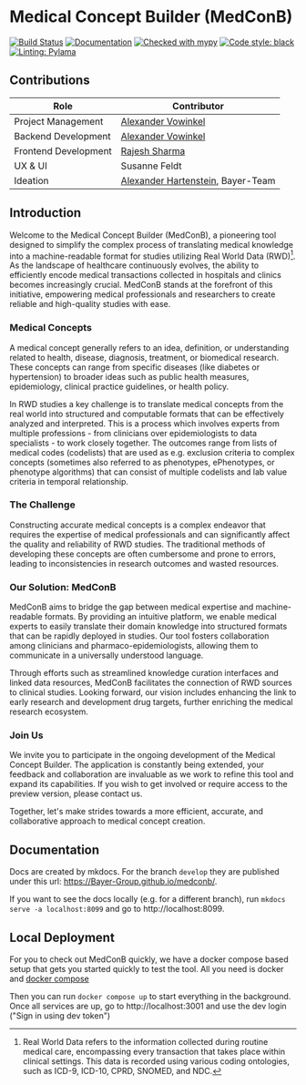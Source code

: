 # Medical Concept Builder (MedConB)

[![Build Status](https://github.com/Bayer-Group/medconb/actions/workflows/docker-build-deploy.yml/badge.svg)](https://github.com/Bayer-Group/medconb/actions/workflows/docker-build-deploy.yml)
[![Documentation](https://img.shields.io/badge/Documentation-526CFE?logo=MaterialForMkDocs&logoColor=white)](https://bayer-group.github.io/medconb/)
[![Checked with mypy](https://www.mypy-lang.org/static/mypy_badge.svg)](https://mypy-lang.org/)
[![Code style: black](https://img.shields.io/badge/code%20style-black-000000.svg)](https://github.com/psf/black)
[![Linting: Pylama](https://img.shields.io/badge/colinting-PyLama-000000.svg)](https://github.com/klen/pylama)

## Contributions

| **Role**                | **Contributor**                                                   |
|-------------------------|-------------------------------------------------------------------|
| Project Management      | [Alexander Vowinkel](https://github.com/kaktus42)                 |
| Backend Development     | [Alexander Vowinkel](https://github.com/kaktus42)                 |
| Frontend Development    | [Rajesh Sharma](https://github.com/broncha)                       |
| UX & UI                 | Susanne Feldt                                                     |
| Ideation                | [Alexander Hartenstein](https://github.com/a-hartens), Bayer-Team |

## Introduction

Welcome to the Medical Concept Builder (MedConB), a pioneering tool designed to simplify the complex process of translating medical knowledge into a machine-readable format for studies utilizing Real World Data (RWD)[^1]. As the landscape of healthcare continuously evolves, the ability to efficiently encode medical transactions collected in hospitals and clinics becomes increasingly crucial. MedConB stands at the forefront of this initiative, empowering medical professionals and researchers to create reliable and high-quality studies with ease.

### Medical Concepts

A medical concept generally refers to an idea, definition, or understanding related to health, disease, diagnosis, treatment, or biomedical research. These concepts can range from specific diseases (like diabetes or hypertension) to broader ideas such as public health measures, epidemiology, clinical practice guidelines, or health policy.

In RWD studies a key challenge is to translate medical concepts from the real world into structured and computable formats that can be effectively analyzed and interpreted. This is a process which involves experts from multiple professions - from clinicians over epidemiologists to data specialists - to work closely together. The outcomes range from lists of medical codes (codelists) that are used as e.g. exclusion criteria to complex concepts (sometimes also referred to as phenotypes, ePhenotypes, or phenotype algorithms) that can consist of multiple codelists and lab value criteria in temporal relationship.

[^1]: Real World Data refers to the information collected during routine medical care, encompassing every transaction that takes place within clinical settings. This data is recorded using various coding ontologies, such as ICD-9, ICD-10, CPRD, SNOMED, and NDC.

### The Challenge

Constructing accurate medical concepts is a complex endeavor that requires the expertise of medical professionals and can significantly affect the quality and reliability of RWD studies. The traditional methods of developing these concepts are often cumbersome and prone to errors, leading to inconsistencies in research outcomes and wasted resources.

### Our Solution: MedConB

MedConB aims to bridge the gap between medical expertise and machine-readable formats. By providing an intuitive platform, we enable medical experts to easily translate their domain knowledge into structured formats that can be rapidly deployed in studies. Our tool fosters collaboration among clinicians and pharmaco-epidemiologists, allowing them to communicate in a universally understood language.

Through efforts such as streamlined knowledge curation interfaces and linked data resources, MedConB facilitates the connection of RWD sources to clinical studies. Looking forward, our vision includes enhancing the link to early research and development drug targets, further enriching the medical research ecosystem.

### Join Us

We invite you to participate in the ongoing development of the Medical Concept Builder. The application is constantly being extended, your feedback and collaboration are invaluable as we work to refine this tool and expand its capabilities. If you wish to get involved or require access to the preview version, please contact us.

Together, let's make strides towards a more efficient, accurate, and collaborative approach to medical concept creation.

## Documentation

Docs are created by mkdocs. For the branch `develop` they are published under this url: https://Bayer-Group.github.io/medconb/.

If you want to see the docs locally (e.g. for a different branch), run `mkdocs serve -a localhost:8099` and go to http://localhost:8099.

## Local Deployment

For you to check out MedConB quickly, we have a docker compose based setup that gets you started quickly
to test the tool. All you need is docker and [docker compose](https://docs.docker.com/compose/)

Then you can run `docker compose up` to start everything in the background. Once all services are up,
go to http://localhost:3001 and use the dev login ("Sign in using dev token")
